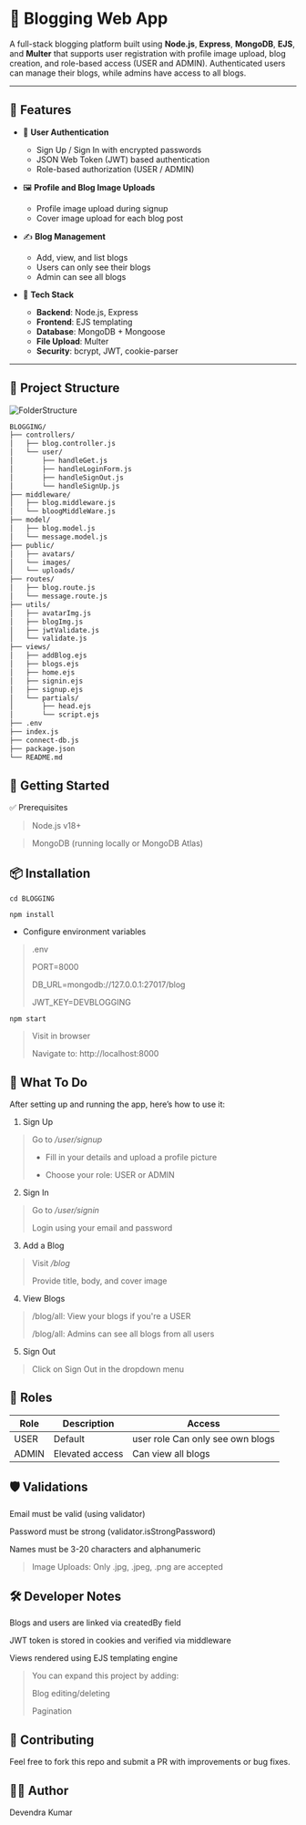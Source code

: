 # 📝 Blogging Web App

A full-stack blogging platform built using **Node.js**, **Express**, **MongoDB**, **EJS**, and **Multer** that supports user registration with profile image upload, blog creation, and role-based access (USER and ADMIN). Authenticated users can manage their blogs, while admins have access to all blogs.

---

## 🚀 Features

- 👤 **User Authentication**  
  - Sign Up / Sign In with encrypted passwords  
  - JSON Web Token (JWT) based authentication  
  - Role-based authorization (USER / ADMIN)

- 🖼️ **Profile and Blog Image Uploads**  
  - Profile image upload during signup  
  - Cover image upload for each blog post

- ✍️ **Blog Management**  
  - Add, view, and list blogs  
  - Users can only see their blogs  
  - Admin can see all blogs

- 🧱 **Tech Stack**  
  - **Backend**: Node.js, Express  
  - **Frontend**: EJS templating  
  - **Database**: MongoDB + Mongoose  
  - **File Upload**: Multer  
  - **Security**: bcrypt, JWT, cookie-parser  

---

## 📂 Project Structure

![FolderStructure](./public/images/folderStruct.png)

```bash
BLOGGING/
├── controllers/
│   ├── blog.controller.js
│   └── user/
│       ├── handleGet.js
│       ├── handleLoginForm.js
│       ├── handleSignOut.js
│       └── handleSignUp.js
├── middleware/
│   ├── blog.middleware.js
│   └── bloogMiddleWare.js
├── model/
│   ├── blog.model.js
│   └── message.model.js
├── public/
│   ├── avatars/
│   └── images/
│   └── uploads/
├── routes/
│   ├── blog.route.js
│   └── message.route.js
├── utils/
│   ├── avatarImg.js
│   ├── blogImg.js
│   ├── jwtValidate.js
│   └── validate.js 
├── views/
│   ├── addBlog.ejs
│   ├── blogs.ejs
│   ├── home.ejs
│   ├── signin.ejs
│   ├── signup.ejs
│   └── partials/
│       ├── head.ejs
│       └── script.ejs 
├── .env
├── index.js
├── connect-db.js
├── package.json
└── README.md
```

## 🧪 Getting Started
✅ Prerequisites
> Node.js v18+

>MongoDB (running locally or MongoDB Atlas)

## 📦 Installation

```cd BLOGGING```

```npm install```

- Configure environment variables
> .env
>
>PORT=8000
>
>DB_URL=mongodb://127.0.0.1:27017/blog
>
>JWT_KEY=DEVBLOGGING


```npm start ```
>Visit in browser
>
>Navigate to: http://localhost:8000

## 📌 What To Do
After setting up and running the app, here’s how to use it:

1. Sign Up

> Go to  */user/signup*
>
> - Fill in your details and upload a profile picture
>
>- Choose your role: USER or ADMIN

2. Sign In

> Go to */user/signin*
>
>Login using your email and password

3. Add a Blog

> Visit */blog*
>
>Provide title, body, and cover image

4. View Blogs

> /blog/all: View your blogs if you're a USER
>
> /blog/all: Admins can see all blogs from all users

5. Sign Out

> Click on Sign Out in the dropdown menu

## 🔐 Roles
| Role |	Description	| Access |
|------|----------------|--------|
| USER  | 	Default |user role	Can only see own blogs|
| ADMIN	| Elevated access	 | Can view all blogs |

## 🛡️ Validations
Email must be valid (using validator)

Password must be strong (validator.isStrongPassword)

Names must be 3-20 characters and alphanumeric

>Image Uploads: Only .jpg, .jpeg, .png are accepted

## 🛠️ Developer Notes
Blogs and users are linked via createdBy field

JWT token is stored in cookies and verified via middleware

Views rendered using EJS templating engine

>You can expand this project by adding:
>
>Blog editing/deleting
>
>Pagination

## 🤝 Contributing
Feel free to fork this repo and submit a PR with improvements or bug fixes.

## 🧑‍💻 Author
Devendra Kumar

